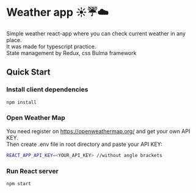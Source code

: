 # Weather app ☀️☔☁️
Simple weather react-app where you can check current weather in any place. </br>
It was made for typescript practice.</br>
State management by Redux, css Bulma framework

## Quick Start
### Install client dependencies
```bash
npm install
```
### Open Weather Map
You need register on https://openweathermap.org/ and get your own API KEY. </br>
Then create .env file in root directory and paste your API KEY:
```bash
REACT_APP_API_KEY=<YOUR_API_KEY> //without angle brackets
```
### Run React server
```bash
npm start
```

